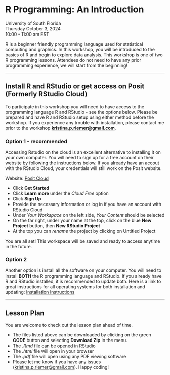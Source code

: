 # R Programming: An Introduction

University of South Florida  
Thursday October 3, 2024  
10:00 - 11:00 am EST  

R is a beginner friendly programming language used for statistical computing and graphics. In this workshop, you will be introduced to the basics of R and begin to explore data analysis. This workshop is one of two R programming lessons. Attendees do not need to have any prior programming experience, we will start from the beginning!

***

## Install R and RStudio or get access on Posit (Formerly RStudio Cloud)

To participate in this workshop you will need to have access to the programming language R and RStudio - see the options below. Please be prepared and have R and RStudio setup using either method before the workshop. If you experience any trouble with installation, please contact me prior to the workshop **kristina.p.riemer@gmail.com**.

### Option 1 - **recommended**

Accessing Rstudio on the cloud is an excellent alternative to installing it on your own computer. You will need to sign up for a free account on their website by following the instructions below. If you already have an accout with the RStudio Cloud, your credentials will still work on the Posit website.

Website: [Posit Cloud](https://posit.cloud/)  
- Click **Get Started**
- Click **Learn more** under the *Cloud Free* option
- Click **Sign Up**
- Provide the necessary information or log in if you have an account with RStudio Cloud
- Under *Your Workspace* on the left side, *Your Content* should be selected
- On the far right, under your name at the top, click on the blue **New Project** button, then **New RStudio Project**
- At the top you can *rename* the project by clicking on Untitled Project  

You are all set! This workspace will be saved and ready to access anytime in the future.

### Option 2

Another option is install all the software on your computer. You will need to install **BOTH** the R programming language and RStudio. If you already have R and RStudio installed, it is recommended to update both. Here is a link to great instructions for all operating systems for both installation and updating: [Installation Instructions](https://preview.carpentries.org/R-ecology-lesson/index.html#install-r-and-rstudio)

***

## Lesson Plan

You are welcome to check out the lesson plan ahead of time. 

* The files listed above can be downloaded by clicking on the green **CODE** button and selecting **Download Zip** in the menu. 
* The *.Rmd* file can be opened in RStudio
* The *.html* file will open in your browser
* The *.pdf* file will open using any PDF viewing software
* Please let me know if you have any issues (kristina.p.riemer@gmail.com). Happy coding!
